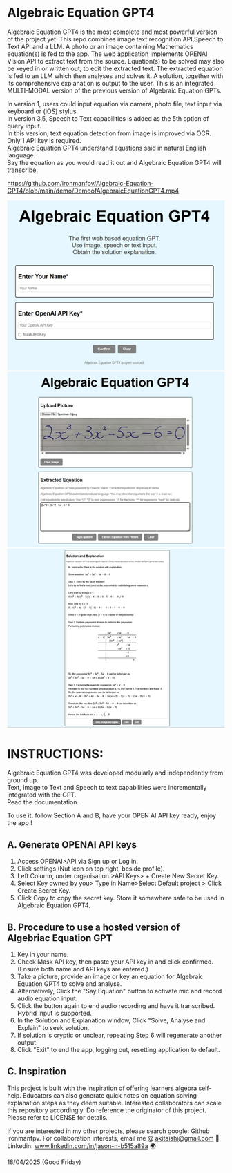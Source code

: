 # Algebraic Equation GPT4

Algebraic Equation GPT4 is the most complete and most powerful version of the project yet. 
This repo combines image text recognition API,Speech to Text API and a LLM.
A photo or an image containing Mathematics equation(s) is fed to the app.
The web application implements OPENAI Vision API to extract text from the source.
Equation(s) to be solved may also be keyed in or written out, to edit the extracted text.
The extracted equation is fed to an LLM which then analyses and solves it.
A solution, together with its comprehensive explanation is output to the user.
This is an integrated MULTI-MODAL version of the previous version of Algebraic Equation GPTs.

In version 1, users could input equation via camera, photo file, text input via keyboard or (iOS) stylus.<br> 
In version 3.5, Speech to Text capabilities is added as the 5th option of query input.<br>
In this version, text equation detection from image is improved via OCR. Only 1 API key is required.<br> 
Algebraic Equation GPT4 understand equations said in natural English language.<br>
Say the equation as you would read it out and Algebraic Equation GPT4 will transcribe.<br> 

https://github.com/ironmanfpv/Algebraic-Equation-GPT4/blob/main/demo/DemoofAlgebraicEquationGPT4.mp4

<img src= "https://github.com/ironmanfpv/Algebraic-Equation-GPT4/blob/main/img/img%200.jpg">
<img src= "https://github.com/ironmanfpv/Algebraic-Equation-GPT4/blob/main/img/img%201.jpg">
<img src= "https://github.com/ironmanfpv/Algebraic-Equation-GPT4/blob/main/img/img%202.jpg">

# INSTRUCTIONS: #

Algebraic Equation GPT4 was developed modularly and independently from ground up.<br>
Text, Image to Text and Speech to text capabilities were incrementally integrated with the GPT.<br>
Read the documentation.

To use it, follow Section A and B, have your OPEN AI API key ready, enjoy the app !

## A. Generate OPENAI API keys ##
1.  Access OPENAI>API via Sign up or Log in.
2.  Click settings (Nut icon on top right, beside profile).
3.  Left Column, under organisation >API Keys> + Create New Secret Key.
4.  Select Key owned by you> Type in Name>Select Default project > Click Create Secret Key.
5.  Click Copy to copy the secret key. Store it somewhere safe to be used in Algebraic Equation GPT4.

## B. Procedure to use a hosted version of Algebriac Equation GPT ##
1.  Key in your name.
2.  Check Mask API key, then paste your API key in and click confirmed. (Ensure both name and API keys are entered.)
3.  Take a picture, provide an image or key an equation for Algebraic Equation GPT4 to solve and analyse.
4.  Alternatively, Click the "Say Equation" button to activate mic and record audio equation input. 
5.  Click the button again to end audio recording and have it transcribed. Hybrid input is supported.
6.  In the Solution and Explanation window, Click "Solve, Analyse and Explain" to seek solution.
7.  If solution is cryptic or unclear, repeating Step 6 will regenerate another output.
8.  Click "Exit" to end the app, logging out, resetting application to default.

## C. Inspiration ##
This project is built with the inspiration of offering learners algebra self-help.
Educators can also generate quick notes on equation solving explanation steps as they deem suitable. 
Interested collaborators can scale this repository accordingly. Do reference the originator of this project.
Please refer to LICENSE for details.

If you are interested in my other projects, please search google: Github ironmanfpv. 
For collaboration interests, email me @ akitaishi@gmail.com 👋
Linkedin: www.linkedin.com/in/jason-n-b515a89a  🌍

18/04/2025 (Good Friday)
